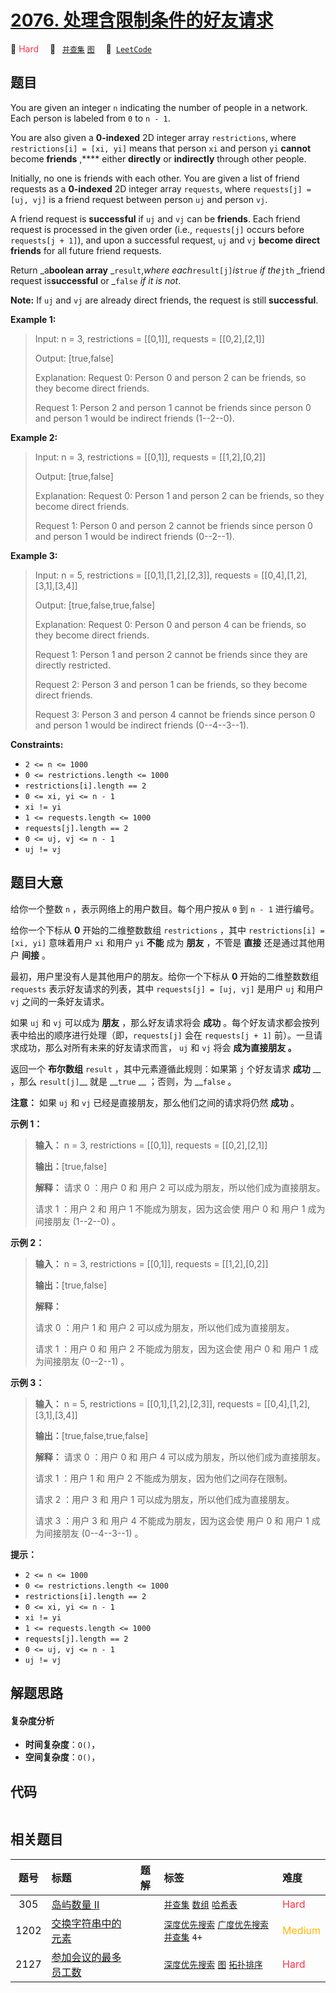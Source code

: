 # [2076. 处理含限制条件的好友请求](https://leetcode.com/problems/process-restricted-friend-requests)

🔴 <font color=#ff334b>Hard</font>&emsp; 🔖&ensp; [`并查集`](/tag/union-find.md) [`图`](/tag/graph.md)&emsp; 🔗&ensp;[`LeetCode`](https://leetcode.com/problems/process-restricted-friend-requests)

## 题目

You are given an integer `n` indicating the number of people in a network.
Each person is labeled from `0` to `n - 1`.

You are also given a **0-indexed** 2D integer array `restrictions`, where
`restrictions[i] = [xi, yi]` means that person `xi` and person `yi` **cannot**
become **friends** ,**** either **directly** or **indirectly** through other
people.

Initially, no one is friends with each other. You are given a list of friend
requests as a **0-indexed** 2D integer array `requests`, where `requests[j] =
[uj, vj]` is a friend request between person `uj` and person `vj`.

A friend request is **successful** if `uj` and `vj` can be **friends**. Each
friend request is processed in the given order (i.e., `requests[j]` occurs
before `requests[j + 1]`), and upon a successful request, `uj` and `vj`
**become direct friends** for all future friend requests.

Return _a**boolean array** _`result`,_where each_`result[j]`_is_`true` _if
the_`jth` _friend request is**successful** or _`false` _if it is not_.

**Note:** If `uj` and `vj` are already direct friends, the request is still
**successful**.



**Example 1:**

> Input: n = 3, restrictions = [[0,1]], requests = [[0,2],[2,1]]
> 
> Output: [true,false]
> 
> Explanation: Request 0: Person 0 and person 2 can be friends, so they become direct friends. 
> 
> Request 1: Person 2 and person 1 cannot be friends since person 0 and person 1 would be indirect friends (1--2--0).

**Example 2:**

> Input: n = 3, restrictions = [[0,1]], requests = [[1,2],[0,2]]
> 
> Output: [true,false]
> 
> Explanation: Request 0: Person 1 and person 2 can be friends, so they become direct friends.
> 
> Request 1: Person 0 and person 2 cannot be friends since person 0 and person 1 would be indirect friends (0--2--1).

**Example 3:**

> Input: n = 5, restrictions = [[0,1],[1,2],[2,3]], requests = [[0,4],[1,2],[3,1],[3,4]]
> 
> Output: [true,false,true,false]
> 
> Explanation: Request 0: Person 0 and person 4 can be friends, so they become direct friends.
> 
> Request 1: Person 1 and person 2 cannot be friends since they are directly restricted.
> 
> Request 2: Person 3 and person 1 can be friends, so they become direct friends.
> 
> Request 3: Person 3 and person 4 cannot be friends since person 0 and person 1 would be indirect friends (0--4--3--1).

**Constraints:**

  * `2 <= n <= 1000`
  * `0 <= restrictions.length <= 1000`
  * `restrictions[i].length == 2`
  * `0 <= xi, yi <= n - 1`
  * `xi != yi`
  * `1 <= requests.length <= 1000`
  * `requests[j].length == 2`
  * `0 <= uj, vj <= n - 1`
  * `uj != vj`


## 题目大意

给你一个整数 `n` ，表示网络上的用户数目。每个用户按从 `0` 到 `n - 1` 进行编号。

给你一个下标从 **0** 开始的二维整数数组 `restrictions` ，其中 `restrictions[i] = [xi, yi]` 意味着用户
`xi` 和用户 `yi` **不能** 成为 **朋友** ，不管是 **直接** 还是通过其他用户 **间接** 。

最初，用户里没有人是其他用户的朋友。给你一个下标从 **0** 开始的二维整数数组 `requests` 表示好友请求的列表，其中 `requests[j]
= [uj, vj]` 是用户 `uj` 和用户 `vj` 之间的一条好友请求。

如果 `uj` 和 `vj` 可以成为 **朋友** ，那么好友请求将会 **成功**
。每个好友请求都会按列表中给出的顺序进行处理（即，`requests[j]` 会在 `requests[j + 1]`
前）。一旦请求成功，那么对所有未来的好友请求而言， `uj` 和 `vj` 将会 **成为直接朋友 。**

返回一个 **布尔数组** `result` ，其中元素遵循此规则：如果第 `j` 个好友请求 **成功** __ ，那么 `result[j]`__ 就是
__`true` __ ；否则，为 __`false` 。

**注意：** 如果 `uj` 和 `vj` 已经是直接朋友，那么他们之间的请求将仍然 **成功** 。



**示例 1：**

> 
> 
> 
> 
> 
> **输入：** n = 3, restrictions = [[0,1]], requests = [[0,2],[2,1]]
> 
> **输出：**[true,false]
> 
> **解释：** 请求 0 ：用户 0 和 用户 2 可以成为朋友，所以他们成为直接朋友。 
> 
> 请求 1 ：用户 2 和 用户 1 不能成为朋友，因为这会使 用户 0 和 用户 1 成为间接朋友 (1--2--0) 。
> 
> 

**示例 2：**

> 
> 
> 
> 
> 
> **输入：** n = 3, restrictions = [[0,1]], requests = [[1,2],[0,2]]
> 
> **输出：**[true,false]
> 
> **解释：**
> 
> 请求 0 ：用户 1 和 用户 2 可以成为朋友，所以他们成为直接朋友。 
> 
> 请求 1 ：用户 0 和 用户 2 不能成为朋友，因为这会使 用户 0 和 用户 1 成为间接朋友 (0--2--1) 。
> 
> 

**示例 3：**

> 
> 
> 
> 
> 
> **输入：** n = 5, restrictions = [[0,1],[1,2],[2,3]], requests = [[0,4],[1,2],[3,1],[3,4]]
> 
> **输出：**[true,false,true,false]
> 
> **解释：** 请求 0 ：用户 0 和 用户 4 可以成为朋友，所以他们成为直接朋友。 
> 
> 请求 1 ：用户 1 和 用户 2 不能成为朋友，因为他们之间存在限制。
> 
> 请求 2 ：用户 3 和 用户 1 可以成为朋友，所以他们成为直接朋友。 
> 
> 请求 3 ：用户 3 和 用户 4 不能成为朋友，因为这会使 用户 0 和 用户 1 成为间接朋友 (0--4--3--1) 。
> 
> 



**提示：**

  * `2 <= n <= 1000`
  * `0 <= restrictions.length <= 1000`
  * `restrictions[i].length == 2`
  * `0 <= xi, yi <= n - 1`
  * `xi != yi`
  * `1 <= requests.length <= 1000`
  * `requests[j].length == 2`
  * `0 <= uj, vj <= n - 1`
  * `uj != vj`


## 解题思路

#### 复杂度分析

- **时间复杂度**：`O()`，
- **空间复杂度**：`O()`，

## 代码

```javascript

```

## 相关题目

<!-- prettier-ignore -->
| 题号 | 标题 | 题解 | 标签 | 难度 |
| :------: | :------ | :------: | :------ | :------ |
| 305 | [岛屿数量 II](https://leetcode.com/problems/number-of-islands-ii) |  |  [`并查集`](/tag/union-find.md) [`数组`](/tag/array.md) [`哈希表`](/tag/hash-table.md) | <font color=#ff334b>Hard</font> |
| 1202 | [交换字符串中的元素](https://leetcode.com/problems/smallest-string-with-swaps) |  |  [`深度优先搜索`](/tag/depth-first-search.md) [`广度优先搜索`](/tag/breadth-first-search.md) [`并查集`](/tag/union-find.md) `4+` | <font color=#ffb800>Medium</font> |
| 2127 | [参加会议的最多员工数](https://leetcode.com/problems/maximum-employees-to-be-invited-to-a-meeting) |  |  [`深度优先搜索`](/tag/depth-first-search.md) [`图`](/tag/graph.md) [`拓扑排序`](/tag/topological-sort.md) | <font color=#ff334b>Hard</font> |